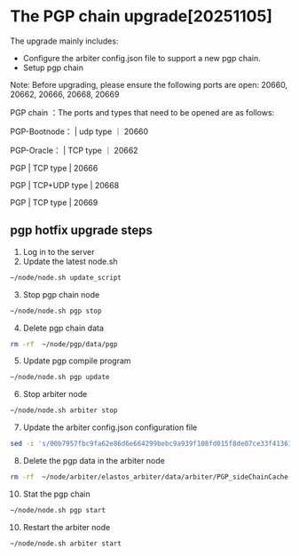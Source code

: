 # The PGP chain upgrade[20251105]

The upgrade mainly includes:

- Configure the arbiter config.json file to support a new pgp chain.
- Setup pgp chain
  
Note: Before upgrading, please ensure the following ports are open: 20660, 20662, 20666, 20668, 20669

PGP chain ：The ports and types that need to be opened are as follows:

PGP-Bootnode：       | udp type      ｜ 20660

PGP-Oracle：         | TCP type      ｜ 20662

PGP                  | TCP type      | 20666  

PGP                  | TCP+UDP type  | 20668 

PGP                  | TCP  type     | 20669  

## pgp hotfix upgrade steps

1. Log in to the server
2. Update the latest node.sh
   
```bash
~/node/node.sh update_script
```
3. Stop pgp chain node
   
```bash
~/node/node.sh pgp stop
```   
4. Delete pgp chain data
   
```bash
rm -rf  ~/node/pgp/data/pgp
```
5. Update pgp compile program
   
```bash
~/node/node.sh pgp update
```
6. Stop arbiter node
   
```bash
~/node/node.sh arbiter stop
```   
7. Update the arbiter config.json configuration file

```bash
sed -i 's/00b7957fbc9fa62e86d6e664299bebc9a939f108fd015f8de07ce33f4136175e/a3fdd5142d73a38b5db3f729cee4bcf902591831e46fdab4c1e222caf198abf4/g' ~/node/arbiter/config.json
```
8. Delete the pgp data in the arbiter node
   
```bash
rm -rf  ~/node/arbiter/elastos_arbiter/data/arbiter/PGP_sideChainCache.db
```    
10. Stat the pgp chain
   
```bash
~/node/node.sh pgp start
```
10. Restart the arbiter node

```bash
~/node/node.sh arbiter start
```

